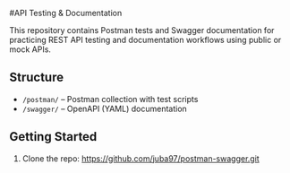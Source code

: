 #API Testing & Documentation

This repository contains Postman tests and Swagger documentation for practicing REST API testing and documentation workflows using public or mock APIs.

## Structure

- `/postman/` – Postman collection with test scripts
- `/swagger/` – OpenAPI (YAML) documentation

## Getting Started

1. Clone the repo: https://github.com/juba97/postman-swagger.git
